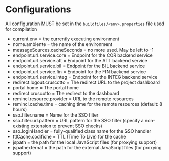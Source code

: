 # Configurations
All configuration MUST be set in the `buildfiles/<env>.properties` file used for compilation

- current.env = the currently executing environment
- nome.ambiente = the name of the environment
- messageSources.cacheSeconds = no more used. May be left to -1
- endpoint.url.service.core = Endpoint for the COR backend service
- endpoint.url.service.att = Endpoint for the ATT backend service
- endpoint.url.service.bil = Endpoint for the BIL backend service
- endpoint.url.service.fin = Endpoint for the FIN backend service
- endpoint.url.service.integ = Endpoint for the INTEG backend service
- redirect.logout.cruscotto = The redirect URL to the project dashboard
- portal.home = The portal home
- redirect.cruscotto = The redirect to the dashboard
- remincl.resource.provider = URL to the remote resources
- remincl.cache.time = caching time for the remote resources (default: 8 hours)
- sso.filter.name = Name for the SSO filter
- sso.filter.url.pattern = URL pattern for the SSO filter
    (specify a non-existing extension to prevent SSO checks)
- sso.loginHandler = fully-qualified class name for the SSO handler
- ttlCache.codifiche = TTL (Time To Live) for the cache
- jspath = the path for the local JavaScript files (for proxying support)
- jspathexternal = the path for the external JavaScript files (for proxying support)
